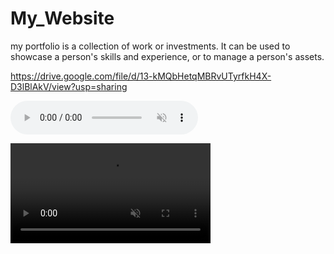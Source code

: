 # My_Website
my portfolio is a collection of work or investments. It can be used to showcase a person's skills and experience, or to manage a person's assets.

https://drive.google.com/file/d/13-kMQbHetqMBRvUTyrfkH4X-D3lBlAkV/view?usp=sharing

<audio controls preload loop autoplay muted>
  <source src="https://cdn.pixabay.com/audio/2023/09/13/audio_ee2221f74c.mp3">
  Your browser does not support the audio element.
</audio>


<video controls autoplay preload muted width="320" name="media"><source src="https://cdn.pixabay.com/vimeo/533374337/waterfall-69786.mp4?rendition=source&amp;expiry=1698866996&amp;hash=b007d75a3680dc57795118bcd4f7cb0cb50f7675" type="video/mp4"></video>
